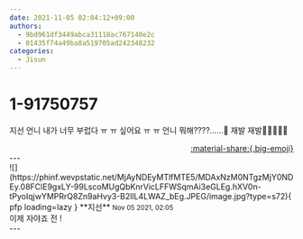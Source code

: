 ```yaml
---
date: 2021-11-05 02:04:12+09:00
authors:
  - 9bd961df3449abca31118ac767140e2c
  - 01435f74a49ba8a519705ad242348232
categories:
  - Jisun
---
```


# 1-91750757

<div class="post-container" markdown="1">
<div class="content-container md-sidebar__scrollwrap" markdown="1">

지선 언니 내가 너무 부럽다 ㅠ ㅠ  싶어요 ㅠ ㅠ 언니 뭐해????......👀 재발 재발👀👀👀👀👀

</div>
</div>

<div style="text-align: right;" markdown="1">
<a href="https://weverse.io/fromis9/fanpost/1-91750757" style="text-align: right;">:material-share:{.big-emoji}</a>
</div>
---

<div class="comments-container md-sidebar__scrollwrap" markdown="1">
<div class="comment" markdown="1">
<div class='id-container' markdown="1">
![](https://phinf.wevpstatic.net/MjAyNDEyMTlfMTE5/MDAxNzM0NTgzMjY0NDEy.08FClE9gxLY-99LscoMUgQbKnrVicLFFWSqmAi3eGLEg.hXV0n-tPyoIqjwYMPRrQ8Zn9aHvy3-B2llL4LWAZ_bEg.JPEG/image.jpg?type=s72){ pfp loading=lazy }
**<span class="artist">지선</span>** <small>Nov 05 2021, 02:05</small><br>
</div>
<div class='comment-body' markdown="1">
이제 자야죠 전 !
</div>
</div>
</div>
---
